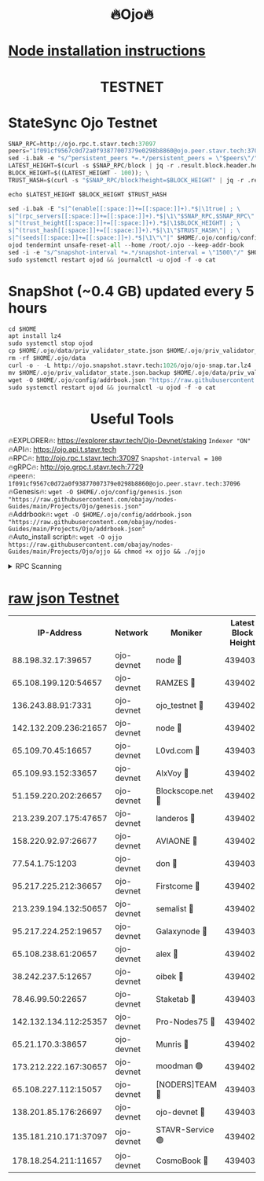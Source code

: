 <h1 align="center"> 🔥Ojo🔥</h1>

[Node installation instructions](https://github.com/obajay/nodes-Guides/tree/main/Projects/Ojo)
=

<h1 align="center"> TESTNET</h1>

# StateSync Ojo Testnet
```python
SNAP_RPC=http://ojo.rpc.t.stavr.tech:37097
peers="1f091cf9567c0d72a0f93877007379e0298b8860@ojo.peer.stavr.tech:37096"
sed -i.bak -e "s/^persistent_peers *=.*/persistent_peers = \"$peers\"/" $HOME/.ojo/config/config.toml
LATEST_HEIGHT=$(curl -s $SNAP_RPC/block | jq -r .result.block.header.height); \
BLOCK_HEIGHT=$((LATEST_HEIGHT - 100)); \
TRUST_HASH=$(curl -s "$SNAP_RPC/block?height=$BLOCK_HEIGHT" | jq -r .result.block_id.hash)

echo $LATEST_HEIGHT $BLOCK_HEIGHT $TRUST_HASH

sed -i.bak -E "s|^(enable[[:space:]]+=[[:space:]]+).*$|\1true| ; \
s|^(rpc_servers[[:space:]]+=[[:space:]]+).*$|\1\"$SNAP_RPC,$SNAP_RPC\"| ; \
s|^(trust_height[[:space:]]+=[[:space:]]+).*$|\1$BLOCK_HEIGHT| ; \
s|^(trust_hash[[:space:]]+=[[:space:]]+).*$|\1\"$TRUST_HASH\"| ; \
s|^(seeds[[:space:]]+=[[:space:]]+).*$|\1\"\"|" $HOME/.ojo/config/config.toml
ojod tendermint unsafe-reset-all --home /root/.ojo --keep-addr-book
sed -i -e "s/^snapshot-interval *=.*/snapshot-interval = \"1500\"/" $HOME/.ojo/config/app.toml
sudo systemctl restart ojod && journalctl -u ojod -f -o cat
```
# SnapShot (~0.4 GB) updated every 5 hours
```python
cd $HOME
apt install lz4
sudo systemctl stop ojod
cp $HOME/.ojo/data/priv_validator_state.json $HOME/.ojo/priv_validator_state.json.backup
rm -rf $HOME/.ojo/data
curl -o - -L http://ojo.snapshot.stavr.tech:1026/ojo/ojo-snap.tar.lz4 | lz4 -c -d - | tar -x -C $HOME/.ojo --strip-components 2
mv $HOME/.ojo/priv_validator_state.json.backup $HOME/.ojo/data/priv_validator_state.json
wget -O $HOME/.ojo/config/addrbook.json "https://raw.githubusercontent.com/obajay/nodes-Guides/main/Projects/Ojo/addrbook.json"
sudo systemctl restart ojod && journalctl -u ojod -f -o cat
```
 <h1 align="center"> Useful Tools</h1>

🔥EXPLORER🔥:        https://explorer.stavr.tech/Ojo-Devnet/staking        `Indexer "ON"` \
🔥API🔥:                     https://ojo.api.t.stavr.tech \
🔥RPC🔥:                    http://ojo.rpc.t.stavr.tech:37097              `Snapshot-interval = 100` \
🔥gRPC🔥:                  http://ojo.grpc.t.stavr.tech:7729 \
🔥peer🔥:                   `1f091cf9567c0d72a0f93877007379e0298b8860@ojo.peer.stavr.tech:37096` \
🔥Genesis🔥:    ```wget -O $HOME/.ojo/config/genesis.json "https://raw.githubusercontent.com/obajay/nodes-Guides/main/Projects/Ojo/genesis.json"``` \
🔥Addrbook🔥:    ```wget -O $HOME/.ojo/config/addrbook.json "https://raw.githubusercontent.com/obajay/nodes-Guides/main/Projects/Ojo/addrbook.json"``` \
🔥Auto_install script🔥: ```wget -O ojjo https://raw.githubusercontent.com/obajay/nodes-Guides/main/Projects/Ojo/ojjo && chmod +x ojjo && ./ojjo```


<details>
<summary>RPC Scanning</summary>

<h2 align="center"> We scan nodes in real time every 4 hours. And we provide the final result of RPC endpoints.
We cannot influence the operation of these nodes in any way. </h2>


```python
If Voting Power is higher than 0 --> then the Node is a validator of the network and may be subject to attack and be a potential threat to the chain.
```
```python
We marked such validators with a red symbol
```

</details>

[raw json Testnet](https://rpc-check.ojot.stavr.tech/ojot/rpc-ojot-result.json)
=


<table><tr><th>IP-Address</th><th>Network</th><th>Moniker</th><th>Latest Block Height</th><th>Earliest Block Height</th><th>Catching Up</th><th>Tx Index</th><th>Voting Power</th><th>Scan Time</th></tr><tr><td>88.198.32.17:39657</td><td>ojo-devnet</td><td>node 🔴</td><td>4394030</td><td>300001</td><td>False</td><td>on</td><td>65654</td><td>2023-12-08T11:30:27.065893293UTC</td></tr><tr><td>65.108.199.120:54657</td><td>ojo-devnet</td><td>RAMZES 🔴</td><td>4394025</td><td>306156</td><td>False</td><td>on</td><td>15420</td><td>2023-12-08T11:29:59.584520038UTC</td></tr><tr><td>136.243.88.91:7331</td><td>ojo-devnet</td><td>ojo_testnet 🔴</td><td>4394026</td><td>308845</td><td>False</td><td>on</td><td>1000</td><td>2023-12-08T11:30:06.222724396UTC</td></tr><tr><td>142.132.209.236:21657</td><td>ojo-devnet</td><td>node 🔴</td><td>4394029</td><td>350001</td><td>False</td><td>on</td><td>1999</td><td>2023-12-08T11:30:24.453016632UTC</td></tr><tr><td>65.109.70.45:16657</td><td>ojo-devnet</td><td>L0vd.com 🔴</td><td>4394031</td><td>695918</td><td>False</td><td>off</td><td>998</td><td>2023-12-08T11:30:33.046653496UTC</td></tr><tr><td>65.109.93.152:33657</td><td>ojo-devnet</td><td>AlxVoy 🔴</td><td>4394029</td><td>2319801</td><td>False</td><td>on</td><td>4536782</td><td>2023-12-08T11:30:24.200213590UTC</td></tr><tr><td>51.159.220.202:26657</td><td>ojo-devnet</td><td>Blockscope.net 🔴</td><td>4394025</td><td>2658001</td><td>False</td><td>on</td><td>981</td><td>2023-12-08T11:29:58.779768704UTC</td></tr><tr><td>213.239.207.175:47657</td><td>ojo-devnet</td><td>landeros 🔴</td><td>4394029</td><td>2714001</td><td>False</td><td>off</td><td>11083</td><td>2023-12-08T11:30:19.525976610UTC</td></tr><tr><td>158.220.92.97:26677</td><td>ojo-devnet</td><td>AVIAONE 🔴</td><td>4394029</td><td>2754001</td><td>False</td><td>on</td><td>13867</td><td>2023-12-08T11:30:19.207793192UTC</td></tr><tr><td>77.54.1.75:1203</td><td>ojo-devnet</td><td>don 🔴</td><td>4394030</td><td>2906401</td><td>False</td><td>on</td><td>10</td><td>2023-12-08T11:30:26.798565467UTC</td></tr><tr><td>95.217.225.212:36657</td><td>ojo-devnet</td><td>Firstcome 🔴</td><td>4394026</td><td>2985946</td><td>False</td><td>on</td><td>13566</td><td>2023-12-08T11:30:05.914708999UTC</td></tr><tr><td>213.239.194.132:50657</td><td>ojo-devnet</td><td>semalist 🔴</td><td>4394025</td><td>3223522</td><td>False</td><td>on</td><td>19037</td><td>2023-12-08T11:29:59.857300171UTC</td></tr><tr><td>95.217.224.252:19657</td><td>ojo-devnet</td><td>Galaxynode 🔴</td><td>4394030</td><td>3685492</td><td>False</td><td>on</td><td>11888</td><td>2023-12-08T11:30:29.866441709UTC</td></tr><tr><td>65.108.238.61:20657</td><td>ojo-devnet</td><td>alex 🔴</td><td>4394025</td><td>4158001</td><td>False</td><td>on</td><td>11359</td><td>2023-12-08T11:29:59.199406805UTC</td></tr><tr><td>38.242.237.5:12657</td><td>ojo-devnet</td><td>oibek 🔴</td><td>4394025</td><td>4196001</td><td>False</td><td>off</td><td>1008</td><td>2023-12-08T11:30:00.175460786UTC</td></tr><tr><td>78.46.99.50:22657</td><td>ojo-devnet</td><td>Staketab 🔴</td><td>4394031</td><td>4254801</td><td>False</td><td>on</td><td>1276</td><td>2023-12-08T11:30:33.293389175UTC</td></tr><tr><td>142.132.134.112:25357</td><td>ojo-devnet</td><td>Pro-Nodes75 🔴</td><td>4394026</td><td>4294026</td><td>False</td><td>on</td><td>24651</td><td>2023-12-08T11:30:03.108650581UTC</td></tr><tr><td>65.21.170.3:38657</td><td>ojo-devnet</td><td>Munris 🔴</td><td>4394026</td><td>4294026</td><td>False</td><td>off</td><td>20123</td><td>2023-12-08T11:30:05.536158961UTC</td></tr><tr><td>173.212.222.167:30657</td><td>ojo-devnet</td><td>moodman 🟢</td><td>4394028</td><td>4294028</td><td>False</td><td>off</td><td>0</td><td>2023-12-08T11:30:16.757430557UTC</td></tr><tr><td>65.108.227.112:15057</td><td>ojo-devnet</td><td>[NODERS]TEAM 🔴</td><td>4394030</td><td>4294030</td><td>False</td><td>off</td><td>9999</td><td>2023-12-08T11:30:30.274082823UTC</td></tr><tr><td>138.201.85.176:26697</td><td>ojo-devnet</td><td>ojo-devnet 🔴</td><td>4394031</td><td>4294031</td><td>False</td><td>on</td><td>1000024000</td><td>2023-12-08T11:30:32.689878112UTC</td></tr><tr><td>135.181.210.171:37097</td><td>ojo-devnet</td><td>STAVR-Service 🟢</td><td>4394025</td><td>4392001</td><td>False</td><td>on</td><td>0</td><td>2023-12-08T11:30:00.803997979UTC</td></tr><tr><td>178.18.254.211:11657</td><td>ojo-devnet</td><td>CosmoBook 🔴</td><td>4394030</td><td>4392001</td><td>False</td><td>off</td><td>1068</td><td>2023-12-08T11:30:26.351585867UTC</td></tr></table>